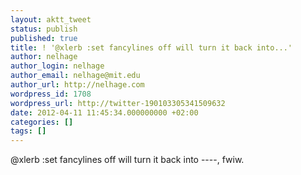 ```yaml
---
layout: aktt_tweet
status: publish
published: true
title: ! '@xlerb :set fancylines off will turn it back into...'
author: nelhage
author_login: nelhage
author_email: nelhage@mit.edu
author_url: http://nelhage.com
wordpress_id: 1708
wordpress_url: http://twitter-190103305341509632
date: 2012-04-11 11:45:34.000000000 +02:00
categories: []
tags: []
---
```

@xlerb :set fancylines off will turn it back into ----, fwiw.
